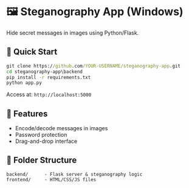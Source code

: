 # 🖼️ Steganography App (Windows)

Hide secret messages in images using Python/Flask.

## 🚀 Quick Start
```cmd
git clone https://github.com/YOUR-USERNAME/steganography-app.git
cd steganography-app\backend
pip install -r requirements.txt
python app.py
```
Access at: `http://localhost:5000`

## 🔐 Features
- Encode/decode messages in images
- Password protection
- Drag-and-drop interface

## 📁 Folder Structure
```
backend/      - Flask server & steganography logic
frontend/     - HTML/CSS/JS files
```